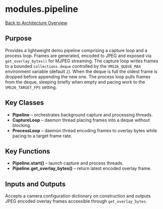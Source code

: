 # modules.pipeline
[Back to Architecture Overview](../README.md)

## Purpose
Provides a lightweight demo pipeline comprising a capture loop and a process
loop. Frames are generated, encoded to JPEG and exposed via
`get_overlay_bytes()` for MJPEG streaming. The capture loop writes frames to a
bounded ``collections.deque`` controlled by the ``VMS26_QUEUE_MAX`` environment
variable (default ``2``). When the deque is full the oldest frame is dropped
before appending the new one. The process loop pulls frames from the deque,
sleeping briefly when empty and pacing work to the ``VMS26_TARGET_FPS``
setting.

## Key Classes
- **Pipeline** – orchestrates background capture and processing threads.
- **CaptureLoop** – daemon thread placing frames into a deque without
  blocking.
- **ProcessLoop** – daemon thread encoding frames to overlay bytes while
  pacing to a target frame rate.

## Key Functions
- **Pipeline.start()** – launch capture and process threads.
- **Pipeline.get_overlay_bytes()** – return latest encoded overlay frame.

## Inputs and Outputs
Accepts a camera configuration dictionary on construction and outputs JPEG
encoded overlay frames accessible through `get_overlay_bytes`.
